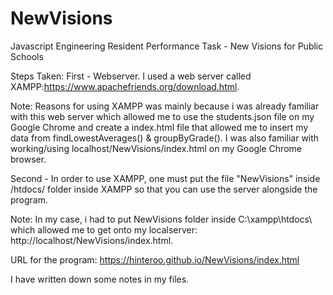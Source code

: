 # NewVisions

Javascript Engineering Resident Performance Task - New Visions for Public Schools

Steps Taken:
First - Webserver. I used a web server called XAMPP:https://www.apachefriends.org/download.html. 

Note: Reasons for using XAMPP was mainly because i was already familiar with this web server which allowed me to use the students.json file on my Google Chrome and create a index.html file that allowed me to insert my data from findLowestAverages() & groupByGrade(). I was also familiar with working/using localhost/NewVisions/index.html on my Google Chrome browser.
   
Second - In order to use XAMPP, one must put the file "NewVisions" inside /htdocs/ folder inside XAMPP so that you can use the server alongside the program.

Note: In my case, i had to put NewVisions folder inside C:\xampp\htdocs\ which allowed me to get onto my localserver: http://localhost/NewVisions/index.html.

URL for the program: https://hinteroo.github.io/NewVisions/index.html

I have written down some notes in my files.
   

